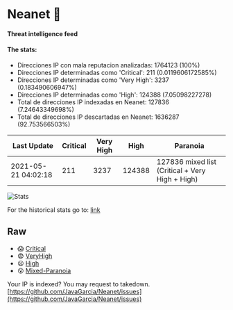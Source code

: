 # Neanet :hocho:
#### Threat intelligence feed
#### The stats:

- Direcciones IP con mala reputacion analizadas: 1764123 (100%)
- Direcciones IP determinadas como 'Critical':  211 (0.0119606172585%)
- Direcciones IP determinadas como 'Very High':  3237 (0.183490606947%)
- Direcciones IP determinadas como 'High':  124388 (7.05098227278)
- Total de direcciones IP indexadas en Neanet:  127836 (7.24643349698%)
- Total de direcciones IP descartadas en Neanet:  1636287 (92.753566503%)

| Last Update | Critical | Very High | High | Paranoia |
| --- | --- | --- | --- | --- |
| 2021-05-21 04:02:18 | 211 | 3237 | 124388 | 127836 mixed list (Critical + Very High + High)|

![Stats](https://docs.google.com/spreadsheets/d/e/2PACX-1vSnaNMIXVabIpDJjufMlzH7poXnshF3mgd8Is1g9ytUEzVsP5my4Trn8f-xkoLLQ38xpL3HtmUexLo6/pubchart?oid=501124687&format=image)

For the historical stats go to: [link](/stats.csv)
## Raw
- :scream: [Critical](https://raw.githubusercontent.com/JavaGarcia/Neanet/master/blacklists/neanet_critical.txt)
- :fearful: [VeryHigh](https://raw.githubusercontent.com/JavaGarcia/Neanet/master/blacklists/neanet_veryHigh.txtt)
- :frowning: [High](https://raw.githubusercontent.com/JavaGarcia/Neanet/master/blacklists/neanet_high.txt)
- :dizzy_face: [Mixed-Paranoia](https://raw.githubusercontent.com/JavaGarcia/Neanet/master/blacklists/neanet_all.txt)


Your IP is indexed? You may request to takedown. [https://github.com/JavaGarcia/Neanet/issues](https://github.com/JavaGarcia/Neanet/issues)





















































































































































































































































































































































































































































































































































































































































































































































































































































































































































































































































































































































































































































































































































































































































































































































































































































































































































































































































































































































































































































































































































































































































































































































































































































































































































































































































































































































































































































































































































































































































































































































































































































































































































































































































































































































































































































































































































































































































































































































































































































































































































































































































































































































































































































































































































































































































































































































































































































































































































































































































































































































































































































































































































































































































































































































































































































































































































































































































































































































































































































































































































































































































































































































































































































































































































































































































































































